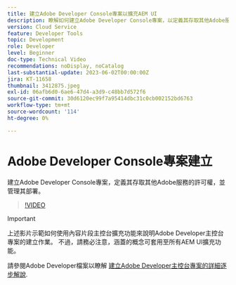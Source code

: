 ```yaml
---
title: 建立Adobe Developer Console專案以擴充AEM UI
description: 瞭解如何建立Adobe Developer Console專案，以定義其存取其他Adobe服務的許可權，並管理其部署。
version: Cloud Service
feature: Developer Tools
topic: Development
role: Developer
level: Beginner
doc-type: Technical Video
recommendations: noDisplay, noCatalog
last-substantial-update: 2023-06-02T00:00:00Z
jira: KT-11658
thumbnail: 3412875.jpeg
exl-id: 06afb6d0-6ae6-47d4-a3d9-c48bb7d572f6
source-git-commit: 30d6120ec99f7a95414dbc31c0cb002152bd6763
workflow-type: tm+mt
source-wordcount: '114'
ht-degree: 0%

---
```


# Adobe Developer Console專案建立

建立Adobe Developer Console專案，定義其存取其他Adobe服務的許可權，並管理其部署。

>[!VIDEO](https://video.tv.adobe.com/v/3412875?quality=12&learn=on)

>[!IMPORTANT]
>
> 上述影片示範如何使用內容片段主控台擴充功能來說明Adobe Developer主控台專案的建立作業。 不過，請務必注意，涵蓋的概念可套用至所有AEM UI擴充功能。

請參閱Adobe Developer檔案以瞭解 [建立Adobe Developer主控台專案的詳細逐步解說](https://developer.adobe.com/uix/docs/services/aem-cf-console-admin/extension-development/#create-a-project-in-adobe-developer-console).
